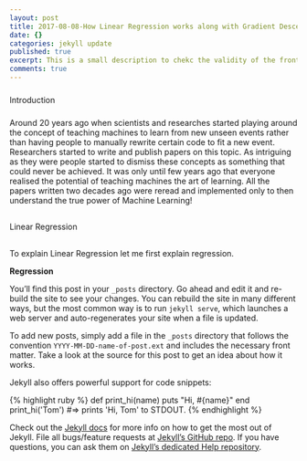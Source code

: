 ```yaml
---
layout: post
title: 2017-08-08-How Linear Regression works along with Gradient Descent
date: {}
categories: jekyll update
published: true
excerpt: This is a small description to chekc the validity of the front matter.
comments: true
---
```

###

Introduction

###

Around 20 years ago when scientists and researches started playing around the concept of teaching machines to learn from new unseen events rather than having people to manually rewrite certain code to fit a new event. Researchers started to write and publish papers on this topic. As intriguing as they were people started to dismiss these concepts as something that could never be achieved. It was only until few years ago that everyone realised the potential of teaching machines the art of learning. All the papers written two decades ago were reread and implemented only to then understand the true power of Machine Learning!

##

Linear Regression
##

To explain Linear Regression let me first explain regression.

**Regression**

You’ll find this post in your `_posts` directory. Go ahead and edit it and re-build the site to see your changes. You can rebuild the site in many different ways, but the most common way is to run `jekyll serve`, which launches a web server and auto-regenerates your site when a file is updated.

To add new posts, simply add a file in the `_posts` directory that follows the convention `YYYY-MM-DD-name-of-post.ext` and includes the necessary front matter. Take a look at the source for this post to get an idea about how it works.

Jekyll also offers powerful support for code snippets:

{% highlight ruby %}
def print_hi(name)
  puts "Hi, #{name}"
end
print_hi('Tom')
#=> prints 'Hi, Tom' to STDOUT.
{% endhighlight %}

Check out the [Jekyll docs][jekyll] for more info on how to get the most out of Jekyll. File all bugs/feature requests at [Jekyll’s GitHub repo][jekyll-gh]. If you have questions, you can ask them on [Jekyll’s dedicated Help repository][jekyll-help].

[jekyll]:      http://jekyllrb.com
[jekyll-gh]:   https://github.com/jekyll/jekyll
[jekyll-help]: https://github.com/jekyll/jekyll-help
